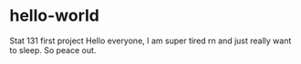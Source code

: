 # hello-world
Stat 131 first project
Hello everyone, I am super tired rn and just really want to sleep. So peace out. 
